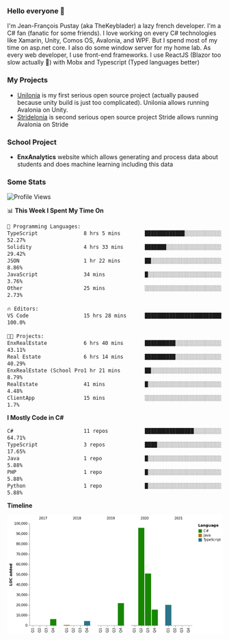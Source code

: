 ### Hello everyone 👋

I'm Jean-François Pustay (aka TheKeyblader) a lazy french developer. I'm a C# fan (fanatic for some friends). I love working on every C# technologies like Xamarin, Unity, Comos OS, Avalonia, and WPF.  But I spend most of my time on asp.net core. I also do some window server for my home lab. As every web developer, I use front-end frameworks. I use ReactJS (Blazor too slow actually 🙂) with Mobx and Typescript (Typed languages better)

### My Projects

* [Unilonia](https://github.com/TheKeyblader/Unilonia) is my first serious open source project (actually paused because unity build is just too complicated).
  Unilonia allows running Avalonia on Unity.
* [Stridelonia](https://github.com/TheKeyblader/Stridelonia) is second serious open source project
  Stride allows running Avalonia on Stride

### School Project

* __EnxAnalytics__ website which allows generating and process data about  students and does machine learning including this data 

### Some Stats

<!--START_SECTION:waka-->
![Profile Views](http://img.shields.io/badge/Profile%20Views-12-blue)

📊 **This Week I Spent My Time On** 

```text
💬 Programming Languages: 
TypeScript               8 hrs 5 mins        █████████████░░░░░░░░░░░░   52.27% 
Solidity                 4 hrs 33 mins       ███████░░░░░░░░░░░░░░░░░░   29.42% 
JSON                     1 hr 22 mins        ██░░░░░░░░░░░░░░░░░░░░░░░   8.86% 
JavaScript               34 mins             █░░░░░░░░░░░░░░░░░░░░░░░░   3.76% 
Other                    25 mins             ░░░░░░░░░░░░░░░░░░░░░░░░░   2.73%

🔥 Editors: 
VS Code                  15 hrs 28 mins      █████████████████████████   100.0%

🐱‍💻 Projects: 
EnxRealEstate            6 hrs 40 mins       ██████████░░░░░░░░░░░░░░░   43.11% 
Real Estate              6 hrs 14 mins       ██████████░░░░░░░░░░░░░░░   40.29% 
EnxRealEstate (School Pro1 hr 21 mins        ██░░░░░░░░░░░░░░░░░░░░░░░   8.79% 
RealEstate               41 mins             █░░░░░░░░░░░░░░░░░░░░░░░░   4.48% 
ClientApp                15 mins             ░░░░░░░░░░░░░░░░░░░░░░░░░   1.7%

```

**I Mostly Code in C#** 

```text
C#                       11 repos            ████████████████░░░░░░░░░   64.71% 
TypeScript               3 repos             ████░░░░░░░░░░░░░░░░░░░░░   17.65% 
Java                     1 repo              █░░░░░░░░░░░░░░░░░░░░░░░░   5.88% 
PHP                      1 repo              █░░░░░░░░░░░░░░░░░░░░░░░░   5.88% 
Python                   1 repo              █░░░░░░░░░░░░░░░░░░░░░░░░   5.88%

```


**Timeline**

![Chart not found](https://raw.githubusercontent.com/TheKeyblader/TheKeyblader/main/charts/bar_graph.png) 


<!--END_SECTION:waka-->

<!--
**TheKeyblader/TheKeyblader** is a ✨ _special_ ✨ repository because its `README.md` (this file) appears on your GitHub profile.

Here are some ideas to get you started:

- 🔭 I’m currently working on ...
- 🌱 I’m currently learning ...
- 👯 I’m looking to collaborate on ...
- 🤔 I’m looking for help with ...
- 💬 Ask me about ...
- 📫 How to reach me: ...
- 😄 Pronouns: ...
- ⚡ Fun fact: ...
-->
